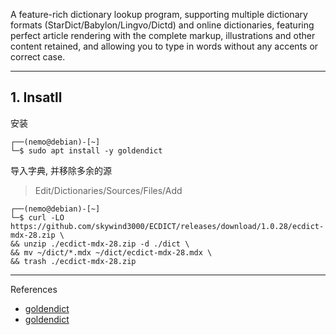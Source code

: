 A feature-rich dictionary lookup program, supporting multiple dictionary formats (StarDict/Babylon/Lingvo/Dictd) and online dictionaries, featuring perfect article rendering with the complete markup, illustrations and other content retained, and allowing you to type in words without any accents or correct case. 

---

## 1. Insatll

安装

```
┌──(nemo@debian)-[~]
└─$ sudo apt install -y goldendict
```

导入字典, 并移除多余的源

> Edit/Dictionaries/Sources/Files/Add

```
┌──(nemo@debian)-[~]
└─$ curl -LO https://github.com/skywind3000/ECDICT/releases/download/1.0.28/ecdict-mdx-28.zip \
&& unzip ./ecdict-mdx-28.zip -d ./dict \
&& mv ~/dict/*.mdx ~/dict/ecdict-mdx-28.mdx \
&& trash ./ecdict-mdx-28.zip
```



---

References

- [goldendict](https://github.com/goldendict/goldendict)
- [goldendict](https://github.com/skywind3000/ECDICT)
